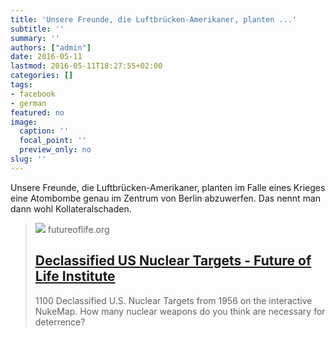 ```yaml
---
title: 'Unsere Freunde, die Luftbrücken-Amerikaner, planten ...'
subtitle: ''
summary: ''
authors: ["admin"]
date: 2016-05-11
lastmod: 2016-05-11T18:27:55+02:00
categories: []
tags:
- facebook
- german
featured: no
image:
  caption: ''
  focal_point: ''
  preview_only: no
slug: ''
---
```

Unsere Freunde, die Luftbrücken-Amerikaner, planten im Falle eines Krieges eine Atombombe genau im Zentrum von Berlin abzuwerfen. Das nennt man dann wohl Kollateralschaden.
> [![](https://futureoflife.org/wp-content/uploads/2016/05/Screen-Shot-2016-05-12-at-12.19.05-PM.png)](http://futureoflife.org/us-nuclear-targets/)
> futureoflife.org
> ## [Declassified US Nuclear Targets - Future of Life Institute](http://futureoflife.org/us-nuclear-targets/)
>
>1100 Declassified U.S. Nuclear Targets from 1956 on the interactive NukeMap. How many nuclear weapons do you think are necessary for deterrence?


